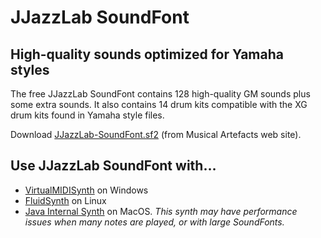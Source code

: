 # JJazzLab SoundFont

## High-quality sounds optimized for Yamaha styles <a id="high-quality-sounds"></a>

The free JJazzLab SoundFont contains 128 high-quality GM sounds plus some extra sounds. It also contains 14 drum kits compatible with the XG drum kits found in Yamaha style files.

Download [JJazzLab-SoundFont.sf2](https://musical-artifacts.com/artifacts/1036) \(from Musical Artefacts web site\).

## Use JJazzLab SoundFont with… <a id="use-jjazzlab-soundfont-with"></a>

* [VirtualMIDISynth](https://www.jjazzlab.com/en/doc/virtualmidisynth) on Windows
* [FluidSynth](https://www.jjazzlab.com/en/doc/fluidsynth) on Linux
* [Java Internal Synth](https://www.jjazzlab.com/en/doc/java-synth) on MacOS. _This synth may have performance issues when many notes are played, or with large SoundFonts._

